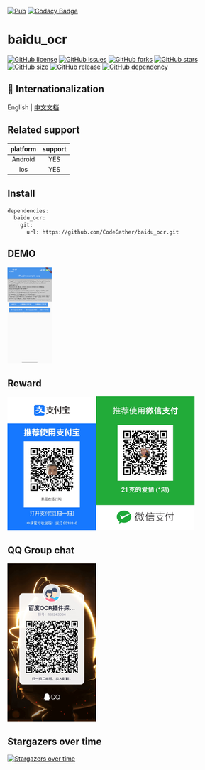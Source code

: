 [![Pub](https://img.shields.io/pub/v/baidu_ocr.svg)](https://pub.flutter-io.cn/packages/ali_auth)
[![Codacy Badge](https://app.codacy.com/project/badge/Grade/8f5d7a0c1e5b4efebcd0502df53a61d0)](https://www.codacy.com/gh/CodeGather/baidu_ocr/dashboard?utm_source=github.com&amp;utm_medium=referral&amp;utm_content=CodeGather/baidu_ocr&amp;utm_campaign=Badge_Grade)


# baidu_ocr

[![GitHub license](https://img.shields.io/github/license/CodeGather/baidu_ocr?style=social)](https://github.com/CodeGather/baidu_ocr/blob/master/LICENSE)
[![GitHub issues](https://img.shields.io/github/issues/CodeGather/baidu_ocr?style=social)](https://github.com/CodeGather/baidu_ocr/issues)
[![GitHub forks](https://img.shields.io/github/forks/CodeGather/baidu_ocr?style=social)](https://github.com/CodeGather/baidu_ocr/network)
[![GitHub stars](https://img.shields.io/github/stars/CodeGather/baidu_ocr?style=social)](https://github.com/CodeGather/baidu_ocr/stargazers)
[![GitHub size](https://img.shields.io/github/repo-size/CodeGather/baidu_ocr?style=social)](https://github.com/CodeGather/baidu_ocr)
[![GitHub release](https://img.shields.io/github/v/release/CodeGather/baidu_ocr?style=social)](https://github.com/CodeGather/baidu_ocr/releases)
[![GitHub dependency](https://img.shields.io/librariesio/github/CodeGather/baidu_ocr?style=social)](https://github.com/CodeGather/baidu_ocr)


## :large_blue_circle: Internationalization

English | [中文文档](README_zh.md)


## Related support

|    platform  | support  |
| :------:|:----:|
| Android  | YES |
| Ios      | YES |

## Install
```
dependencies:
  baidu_ocr:
    git:
      url: https://github.com/CodeGather/baidu_ocr.git
```

## DEMO

<img src="https://raw.githubusercontent.com/CodeGather/baidu_ocr/master/screenshot/IMG_7E7F1FCD80B5-1.jpeg" width="100">

## Reward

<img src="https://raw.githubusercontent.com/CodeGather/baidu_ocr/master/screenshot/play_al.jpg" width="200"><img src="https://raw.githubusercontent.com/CodeGather/baidu_ocr/master/screenshot/play_wx.jpg" width="222">

## QQ Group chat

<img src="https://raw.githubusercontent.com/CodeGather/baidu_ocr/master/screenshot/play_qq.jpg" width="200">

## Stargazers over time

[![Stargazers over time](https://starchart.cc/CodeGather/baidu_ocr.svg)](https://starchart.cc/CodeGather/baidu_ocr)

